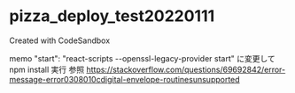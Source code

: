 # pizza_deploy_test20220111
Created with CodeSandbox

memo
"start": "react-scripts --openssl-legacy-provider start"
に変更してnpm install 実行
参照
https://stackoverflow.com/questions/69692842/error-message-error0308010cdigital-envelope-routinesunsupported
